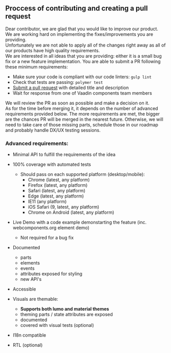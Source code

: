 ## Proccess of contributing and creating a pull request

Dear contributor, we are glad that you would like to improve our product. We are working hard on implementing the fixes/improvements you are providing.  
Unfortunately we are not able to apply all of the changes right away as all of our products have high quality requirements.  
We are interested in all ideas that you are providing: either it is a small bug fix or a new feature implementation. You are able to submit a PR following these minimum requirements:

  - Make sure your code is compliant with our code linters: `gulp lint`
  - Check that tests are passing: `polymer test`
  - [Submit a pull request](https://www.digitalocean.com/community/tutorials/how-to-create-a-pull-request-on-github) with detailed title and description
  - Wait for response from one of Vaadin components team members

We will review the PR as soon as possible and make a decision on it.  
As for the time before merging it, it depends on the number of advanced requirements provided below. The more requirements are met, the bigger are the chances PR will be merged in the nearest future. Otherwise, we will need to take care of those missing parts, schedule those in our roadmap and probably handle DX/UX testing sessions.

### Advanced requirements:

  - Minimal API to fulfill the requirements of the idea

  - 100% coverage with automated tests
    - Should pass on each supported platform (desktop/mobile):
      - Chrome (latest, any platform)
      - Firefox (latest, any platform)
      - Safari (latest, any platform)
      - Edge (latest, any platform)
      - IE11 (any platform)
      - iOS Safari (9, latest, any platform)
      - Chrome on Android (latest, any platform)

  - Live Demo with a code example demonstarting the feature (inc. webcomponents.org element demo)
    - Not required for a bug fix

  - Documented
    - parts
    - elements
    - events
    - attributes exposed for styling
    - new API's

  - Accessible

  - Visuals are themable:
    - **Supports both lumo and material themes**
    - theming parts / state attributes are exposed
    - documented
    - covered with visual tests (optional)

  - I18n compatible

  - RTL (optional)

